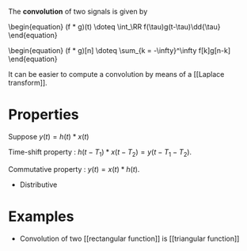 The **convolution** of two signals is given by

\begin{equation}
(f * g)(t) \doteq \int_\RR f(\tau)g(t-\tau)\dd{\tau}
\end{equation}

\begin{equation}
(f * g)[n] \doteq \sum_{k = -\infty}^\infty f[k]g[n-k]
\end{equation}

It can be easier to compute a convolution by means of a [[Laplace transform]].

# Properties

Suppose $y(t) = h(t) * x(t)$

Time-shift property
: $h(t-T_1) * x(t-T_2) = y(t - T_1 - T_2)$.

Commutative property
: $y(t) = x(t) * h(t)$.

* Distributive

# Examples

* Convolution of two [[rectangular function]] is [[triangular function]]